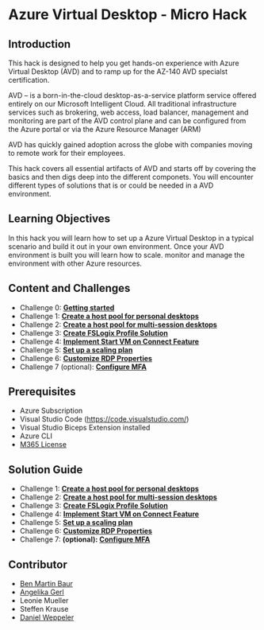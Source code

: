 # Azure Virtual Desktop - Micro Hack

## Introduction

This hack is designed to help you get hands-on experience with Azure Virtual Desktop (AVD) and to ramp up for the AZ-140 AVD specialst certification. 

AVD – is a born-in-the-cloud desktop-as-a-service platform service offered entirely on our Microsoft Intelligent Cloud. 
All traditional infrastructure services such as brokering, web access, load balancer, management and monitoring are part of the AVD control plane and can be configured from the Azure portal or via the Azure Resource Manager (ARM)

AVD has quickly gained adoption across the globe with companies moving to remote work for their employees. 

This hack covers all essential artifacts of AVD and starts off by covering the basics and then digs deep into the different componets. You will encounter different types of solutions that is or could be needed in a AVD environment. 

## Learning Objectives

In this hack you will learn how to set up a Azure Virtual Desktop in a typical scenario and build it out in your own environment. Once your AVD environment is built you will learn how to scale. monitor and manage the environment with other Azure resources. 

## Content and Challenges

- Challenge 0: **[Getting started](Challenges/00-Pre-Reqs.md)**
- Challenge 1: **[Create a host pool for personal desktops](Challenges/01-Personal-Hostpools.md)**
- Challenge 2: **[Create a host pool for multi-session desktops](Challenges/02-multi-session-Hostpools.md)**
- Challenge 3: **[Create FSLogix Profile Solution](Challenges/03-Implement-FSLogix-Profile-Solution.md)**
- Challenge 4: **[Implement Start VM on Connect Feature](Challenges/04-start-VM-on-connect.md)**
- Challenge 5: **[Set up a scaling plan](Challenges/05-scaling-plan.md)**
- Challenge 6: **[Customize RDP Properties](Challenges/06-RDP-properties.md)**
- Challenge 7 (optional): **[Configure MFA](Challenges/09-Configure-MFA.md)**


## Prerequisites

- Azure Subscription
- Visual Studio Code (https://code.visualstudio.com/)
- Visual Studio Biceps Extension installed
- Azure CLI 
- [M365 License](https://docs.microsoft.com/en-us/azure/virtual-desktop/overview#requirements)

## Solution Guide

- Challenge 1: **[Create a host pool for personal desktops](Solutionguide/01-Personal-Hostpools-solution.md)**
- Challenge 2: **[Create a host pool for multi-session desktops](Solutionguide/02-multi-session-Hostpools-solution.md)**
- Challenge 3: **[Create FSLogix Profile Solution](Solutionguide/03-Implement-FSLogix-Profile-Solution.md)**
- Challenge 4: **[Implement Start VM on Connect Feature](Solutionguide/04-start-VM-on-connect-solution.md)**
- Challenge 5: **[Set up a scaling plan](Solutionguide/05-scaling-plan-solution.md)**
- Challenge 6: **[Customize RDP Properties](Solutionguide/06-RDP-properties-solution.md)**
- Challenge 7: **(optional): [Configure MFA](Solutionguide/09-Configure-MFA)**

## Contributor
- [Ben Martin Baur](https://www.linkedin.com/in/ben-martin-baur/)
- [Angelika Gerl](https://www.linkedin.com/in/angelika-gerl/)
- Leonie Mueller
- Steffen Krause
- [Daniel Weppeler](https://www.linkedin.com/in/daniel-weppeler/)
